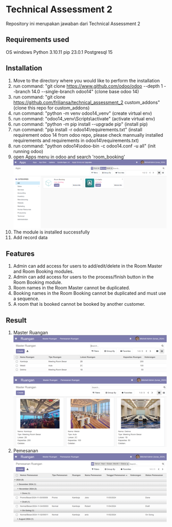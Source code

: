 # Technical Assessment 2
Repository ini merupakan jawaban dari Technical Assessment 2

## Requirements used
OS windows
Python 3.10.11
pip 23.0.1
Postgresql 15

## Installation
1. Move to the directory where you would like to perform the installation
2. run command: "git clone https://www.github.com/odoo/odoo --depth 1 --branch 14.0 --single-branch odoo14" (clone base odoo 14)
3. run command: "git clone https://github.com/friliansa/technical_assessment_2 custom_addons" (clone this repo for custom_addons)
4. run command: "python -m venv odoo14_venv" (create virtual env)
5. run command: "odoo14_venv\Scripts\activate" (activate virtual env)
6. run command: "python -m pip install --upgrade pip" (install pip)
7. run command: "pip install -r odoo14\requirements.txt" (install requirement odoo 14 from odoo repo, please check mannually installed requirements and requirements in odoo14\requirements.txt)
8. run command: "python odoo14\odoo-bin -c odoo14.conf -u all" (init running odoo)
9. open Apps menu in odoo and search 'room_booking'
   ![Install Module](assets/install_module_room_booking.png)
10. The module is installed successfully
11. Add record data

## Features
1. Admin can add access for users to add/edit/delete in the Room Master and Room Booking modules.
2. Admin can add access for users to the process/finish button in the Room Booking module.
3. Room names in the Room Master cannot be duplicated.
4. Booking names in the Room Booking cannot be duplicated and must use a sequence.
5. A room that is booked cannot be booked by another customer.

## Result
1. Master Ruangan
   ![List Ruangan](assets/list_ruangan.png)
   ![Grid Ruangan](assets/grid_ruangan.png)
2. Pemesanan
   ![List Pemesanan](assets/list_pemesanan.png)

